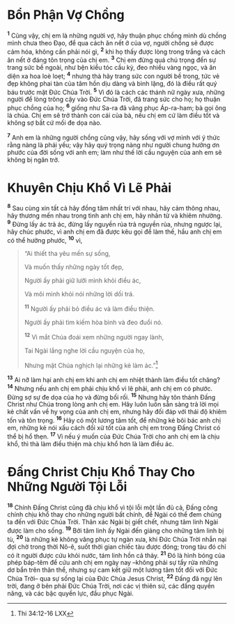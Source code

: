 # Bổn Phận Vợ Chồng
<sup><b>1</b></sup> Cũng vậy, chị em là những người vợ, hãy thuận phục chồng mình dù chồng mình chưa theo Ðạo, để qua cách ăn nết ở của vợ, người chồng sẽ được cảm hóa, không cần phải nói gì, <sup><b>2</b></sup> khi họ thấy được lòng trong trắng và cách ăn nết ở đáng tôn trọng của chị em. <sup><b>3</b></sup> Chị em đừng quá chú trọng đến sự trang sức bề ngoài, như bện kiểu tóc cầu kỳ, đeo nhiều vàng ngọc, và ăn diện xa hoa loè loẹt; <sup><b>4</b></sup> nhưng thà hãy trang sức con người bề trong, tức vẻ đẹp không phai tàn của tâm hồn dịu dàng và bình lặng, đó là điều rất quý báu trước mặt Ðức Chúa Trời. <sup><b>5</b></sup> Vì đó là cách các thánh nữ ngày xưa, những người để lòng trông cậy vào Ðức Chúa Trời, đã trang sức cho họ; họ thuận phục chồng của họ; <sup><b>6</b></sup> giống như Sa-ra đã vâng phục Áp-ra-ham; bà gọi ông là chúa. Chị em sẽ trở thành con cái của bà, nếu chị em cứ làm điều tốt và không sợ bất cứ mối đe dọa nào.

<sup><b>7</b></sup> Anh em là những người chồng cũng vậy, hãy sống với vợ mình với ý thức rằng nàng là phái yếu; vậy hãy quý trọng nàng như người chung hưởng ơn phước của đời sống với anh em; làm như thế lời cầu nguyện của anh em sẽ không bị ngăn trở.


# Khuyên Chịu Khổ Vì Lẽ Phải
<sup><b>8</b></sup> Sau cùng xin tất cả hãy đồng tâm nhất trí với nhau, hãy cảm thông nhau, hãy thương mến nhau trong tình anh chị em, hãy nhân từ và khiêm nhường. <sup><b>9</b></sup> Ðừng lấy ác trả ác, đừng lấy nguyền rủa trả nguyền rủa, nhưng ngược lại, hãy chúc phước, vì anh chị em đã được kêu gọi để làm thế, hầu anh chị em có thể hưởng phước, <sup><b>10</b></sup> vì,


> “Ai thiết tha yêu mến sự sống,
> 
> Và muốn thấy những ngày tốt đẹp,
> 
> Người ấy phải giữ lưỡi mình khỏi điều ác,
> 
> Và môi mình khỏi nói những lời dối trá.
> 
> <sup><b>11</b></sup> Người ấy phải bỏ điều ác và làm điều thiện.
> 
> Người ấy phải tìm kiếm hòa bình và đeo đuổi nó.
> 
> <sup><b>12</b></sup> Vì mắt Chúa đoái xem những người ngay lành,
> 
> Tai Ngài lắng nghe lời cầu nguyện của họ,
> 
> Nhưng mặt Chúa nghịch lại những kẻ làm ác.”[^1*]
>

<sup><b>13</b></sup> Ai nỡ làm hại anh chị em khi anh chị em nhiệt thành làm điều tốt chăng? <sup><b>14</b></sup> Nhưng nếu anh chị em phải chịu khổ vì lẽ phải, anh chị em có phước. Ðừng sợ sự đe dọa của họ và đừng bối rối. <sup><b>15</b></sup> Nhưng hãy tôn thánh Ðấng Christ như Chúa trong lòng anh chị em. Hãy luôn luôn sẵn sàng trả lời mọi kẻ chất vấn về hy vọng của anh chị em, nhưng hãy đối đáp với thái độ khiêm tốn và tôn trọng. <sup><b>16</b></sup> Hãy có một lương tâm tốt, để những kẻ bôi bác anh chị em, những kẻ nói xấu cách đối xử tốt của anh chị em trong Ðấng Christ có thể bị hổ thẹn. <sup><b>17</b></sup> Vì nếu ý muốn của Ðức Chúa Trời cho anh chị em là chịu khổ, thì thà làm điều thiện mà chịu khổ hơn là làm điều ác.


# Ðấng Christ Chịu Khổ Thay Cho Những Người Tội Lỗi
<sup><b>18</b></sup> Chính Ðấng Christ cũng đã chịu khổ vì tội lỗi một lần đủ cả, Ðấng công chính chịu khổ thay cho những người bất chính, để Ngài có thể đem chúng ta đến với Ðức Chúa Trời. Thân xác Ngài bị giết chết, nhưng tâm linh Ngài được làm cho sống. <sup><b>19</b></sup> Bởi tâm linh ấy Ngài đến giảng cho những tâm linh bị tù, <sup><b>20</b></sup> là những kẻ không vâng phục tự ngàn xưa, khi Ðức Chúa Trời nhẫn nại đợi chờ trong thời Nô-ê, suốt thời gian chiếc tàu được đóng; trong tàu đó chỉ có ít người được cứu khỏi nước, tám linh hồn cả thảy. <sup><b>21</b></sup> Ðó là hình bóng của phép báp-têm để cứu anh chị em ngày nay –không phải sự tẩy rửa những dơ bẩn trên thân thể, nhưng sự cam kết giữ một lương tâm tốt đối với Ðức Chúa Trời– qua sự sống lại của Ðức Chúa Jesus Christ, <sup><b>22</b></sup> Ðấng đã ngự lên trời, đang ở bên phải Ðức Chúa Trời, nơi các vị thiên sứ, các đấng quyền năng, và các bậc quyền lực, đầu phục Ngài.

[^1*]: Thi 34:12-16 LXX